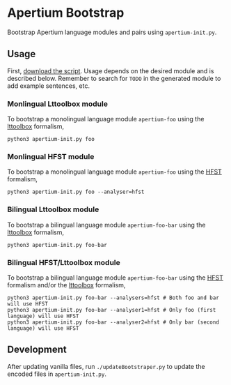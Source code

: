 # Apertium Bootstrap

Bootstrap Apertium language modules and pairs using `apertium-init.py`.

## Usage

First, <a href="https://raw.githubusercontent.com/apertium/bootstrap/master/apertium-init.py" download>download the script</a>. Usage depends on the desired module and is described below. Remember to search for `TODO` in the generated module to add example sentences, etc.

### Monlingual Lttoolbox module

To bootstrap a monolingual language module `apertium-foo` using the [lttoolbox](http://wiki.apertium.org/wiki/Lttoolbox) formalism,

    python3 apertium-init.py foo

### Monlingual HFST module

To bootstrap a monolingual language module `apertium-foo` using the [HFST](http://wiki.apertium.org/wiki/HFST) formalism,

    python3 apertium-init.py foo --analyser=hfst

### Bilingual Lttoolbox module

To bootstrap a bilingual language module `apertium-foo-bar` using the [lttoolbox](http://wiki.apertium.org/wiki/Lttoolbox) formalism,

    python3 apertium-init.py foo-bar

### Bilingual HFST/Lttoolbox module

To bootstrap a bilingual language module `apertium-foo-bar` using the [HFST](http://wiki.apertium.org/wiki/Lttoolbox) formalism and/or the [lttoolbox](http://wiki.apertium.org/wiki/Lttoolbox) formalism,

    python3 apertium-init.py foo-bar --analysers=hfst # Both foo and bar will use HFST
    python3 apertium-init.py foo-bar --analyser1=hfst # Only foo (first language) will use HFST
    python3 apertium-init.py foo-bar --analyser2=hfst # Only bar (second language) will use HFST
    
## Development

After updating vanilla files, run `./updateBootstraper.py` to update the encoded files in `apertium-init.py`.
